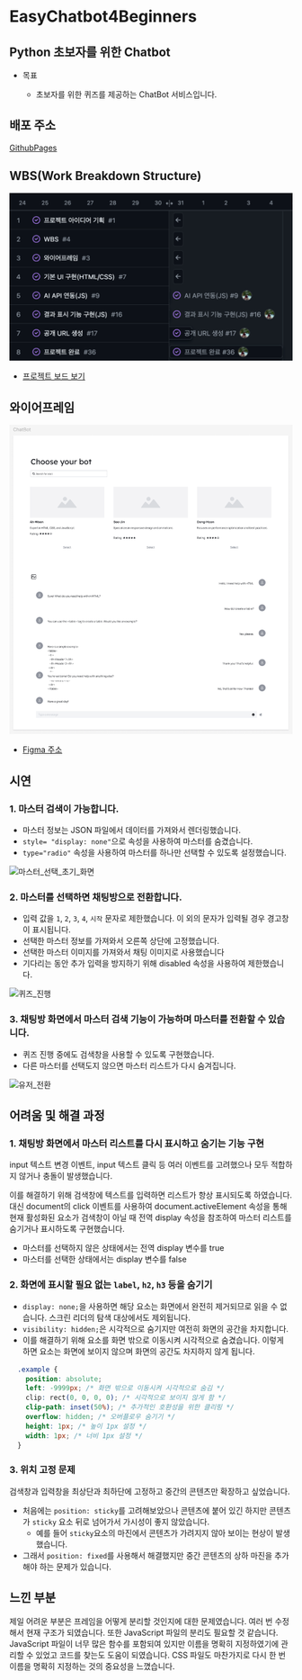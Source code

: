 # EasyChatbot4Beginners

## Python 초보자를 위한 Chatbot

- 목표

    - 초보자를 위한 퀴즈를 제공하는 ChatBot 서비스입니다.
  
## 배포 주소

[GithubPages](https://albertimkr.github.io/EasyChatbot4Beginners/)

## WBS(Work Breakdown Structure)

![WBS](./images/WBS.png)
- [프로젝트 보드 보기](https://github.com/users/AlbertImKr/projects/3/views/2)

## 와이어프레임

![와이어프레임](./images/wireframe.png)

- [Figma 주소](https://www.figma.com/design/Uzh16al5HdIt7pApcEh0rw/Visily-(Community)?node-id=0-1&t=NwnYITf6yJNRqjdp-1)

## 시연

### 1. 마스터 검색이 가능합니다.

- 마스터 정보는 JSON 파일에서 데이터를 가져와서 렌더링했습니다.
- `style= "display: none"`으로 속성을 사용하여 마스터를 숨겼습니다.
- `type="radio"` 속성을 사용하여 마스터를 하나만 선택할 수 있도록 설정했습니다.

![마스터_선택_초기_화면](https://github.com/user-attachments/assets/8ccc29f5-b2a0-4ee7-8fbf-82861eebeeb8)

### 2. 마스터를 선택하면 채팅방으로 전환합니다.

- 입력 값을 `1`, `2`, `3`, `4`, `시작` 문자로 제한했습니다. 이 외의 문자가 입력될 경우 경고창이 표시됩니다.
- 선택한 마스터 정보를 가져와서 오른쪽 상단에 고정했습니다.
- 선택한 마스터 이미지를 가져와서 채팅 이미지로 사용했습니다
- 기다리는 동안 추가 입력을 방지하기 위해 disabled 속성을 사용하여 제한했습니다.

![퀴즈_진행](https://github.com/user-attachments/assets/8780011e-8e19-4a22-bf37-0c9c4418a4a7)

### 3. 채팅방 화면에서 마스터 검색 기능이 가능하며 마스터를 전환할 수 있습니다.

- 퀴즈 진행 중에도 검색창을 사용할 수 있도록 구현했습니다.
- 다른 마스터를 선택도지 않으면 마스터 리스트가 다시 숨겨집니다.

![유저_전환](https://github.com/user-attachments/assets/8b812908-7296-4f28-a563-d430c8ef25d1)

## 어려움 및 해결 과정

### 1. 채팅방 화면에서 마스터 리스트를 다시 표시하고 숨기는 기능 구현

input 텍스트 변경 이벤트, input 텍스트 클릭 등 여러 이벤트를 고려했으나 모두 적합하지 않거나 충돌이 발생했습니다.

이를 해결하기 위해 검색창에 텍스트를 입력하면 리스트가 항상 표시되도록 하였습니다. 대신 document의 click 이벤트를 사용하여 document.activeElement 속성을 통해 현재 활성화된 요소가 검색창이 아닐 때
전역 display 속성을 참조하여 마스터 리스트를 숨기거나 표시하도록 구현했습니다.

- 마스터를 선택하지 않은 상태에서는 전역 display 변수를 true
- 마스터를 선택한 상태에서는 display 변수를 false

### 2. 화면에 표시할 필요 없는 `label`, `h2`, `h3` 등을 숨기기

- `display: none;`을 사용하면 해당 요소는 화면에서 완전히 제거되므로 읽을 수 없습니다. 스크린 리더의 탐색 대상에서도 제외됩니다. 
- `visibility: hidden;`은 시각적으로 숨기지만 여전히 화면의 공간을 차지합니다.
- 이를 해결하기 위해 요소를 화면 밖으로 이동시켜 시각적으로 숨겼습니다. 이렇게 하면 요소는 화면에 보이지 않으며 화면의 공간도 차지하지 않게 됩니다.

```css
  .example {
    position: absolute;
    left: -9999px; /* 화면 밖으로 이동시켜 시각적으로 숨김 */
    clip: rect(0, 0, 0, 0); /* 시각적으로 보이지 않게 함 */
    clip-path: inset(50%); /* 추가적인 호환성을 위한 클리핑 */
    overflow: hidden; /* 오버플로우 숨기기 */
    height: 1px; /* 높이 1px 설정 */
    width: 1px; /* 너비 1px 설정 */
  }
```

### 3. 위치 고정 문제 

검색창과 입력창을 최상단과 최하단에 고정하고 중간의 콘텐츠만 확장하고 싶었습니다.
- 처음에는 `position: sticky`를 고려해보았으나 콘텐츠에 붙어 있긴 하지만 콘텐츠가 `sticky` 요소 뒤로 넘어가서 가시성이 좋지 않았습니다. 
  - 예를 들어 `sticky`요소의 마진에서 콘텐츠가 가려지지 않아 보이는 현상이 발생했습니다.
- 그래서 `position: fixed`를 사용해서 해결했지만 중간 콘텐츠의 상하 마진을 추가해야 하는 문제가 있습니다.

## 느낀 부분

제일 어려운 부분은 프레임을 어떻게 분리할 것인지에 대한 문제였습니다.
여러 번 수정해서 현재 구조가 되였습니다. 
또한 JavaScript 파일의 분리도 필요할 것 같습니다. 
JavaScript 파일이 너무 많은 함수를 포함되여 있지만 이름을 명확히 지정하였기에 관리할 수 있었고 코드를 찾는도 도움이 되였습니다. 
CSS 파일도 마찬가지로 다시 한 번 이름을 명확히 지정하는 것의 중요성을 느꼈습니다.
